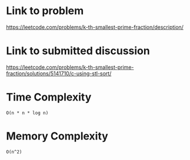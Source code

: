 # Link to problem
https://leetcode.com/problems/k-th-smallest-prime-fraction/description/

# Link to submitted discussion
https://leetcode.com/problems/k-th-smallest-prime-fraction/solutions/5141710/c-using-stl-sort/

# Time Complexity
`O(n * n * log n)`

# Memory Complexity
`O(n^2)`

